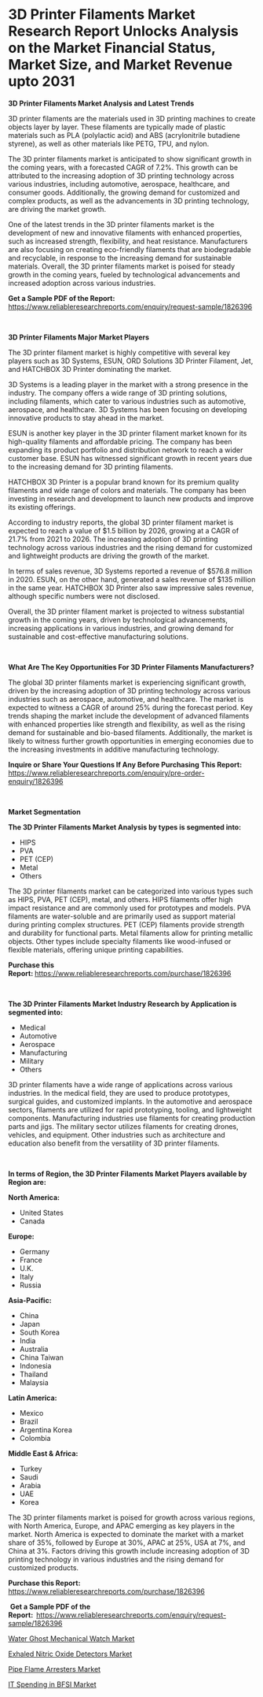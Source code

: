 <p><h1>3D Printer Filaments Market Research Report Unlocks Analysis on the Market Financial Status, Market Size, and Market Revenue upto 2031</h1></p><p><strong>3D Printer Filaments Market Analysis and Latest Trends</strong></p>
<p><p>3D printer filaments are the materials used in 3D printing machines to create objects layer by layer. These filaments are typically made of plastic materials such as PLA (polylactic acid) and ABS (acrylonitrile butadiene styrene), as well as other materials like PETG, TPU, and nylon.</p><p>The 3D printer filaments market is anticipated to show significant growth in the coming years, with a forecasted CAGR of 7.2%. This growth can be attributed to the increasing adoption of 3D printing technology across various industries, including automotive, aerospace, healthcare, and consumer goods. Additionally, the growing demand for customized and complex products, as well as the advancements in 3D printing technology, are driving the market growth.</p><p>One of the latest trends in the 3D printer filaments market is the development of new and innovative filaments with enhanced properties, such as increased strength, flexibility, and heat resistance. Manufacturers are also focusing on creating eco-friendly filaments that are biodegradable and recyclable, in response to the increasing demand for sustainable materials. Overall, the 3D printer filaments market is poised for steady growth in the coming years, fueled by technological advancements and increased adoption across various industries.</p></p>
<p><strong>Get a Sample PDF of the Report:&nbsp;</strong> <a href="https://www.reliableresearchreports.com/enquiry/request-sample/1826396">https://www.reliableresearchreports.com/enquiry/request-sample/1826396</a></p>
<p>&nbsp;</p>
<p><strong>3D Printer Filaments Major Market Players</strong></p>
<p><p>The 3D printer filament market is highly competitive with several key players such as 3D Systems, ESUN, ORD Solutions 3D Printer Filament, Jet, and HATCHBOX 3D Printer dominating the market. </p><p>3D Systems is a leading player in the market with a strong presence in the industry. The company offers a wide range of 3D printing solutions, including filaments, which cater to various industries such as automotive, aerospace, and healthcare. 3D Systems has been focusing on developing innovative products to stay ahead in the market.</p><p>ESUN is another key player in the 3D printer filament market known for its high-quality filaments and affordable pricing. The company has been expanding its product portfolio and distribution network to reach a wider customer base. ESUN has witnessed significant growth in recent years due to the increasing demand for 3D printing filaments.</p><p>HATCHBOX 3D Printer is a popular brand known for its premium quality filaments and wide range of colors and materials. The company has been investing in research and development to launch new products and improve its existing offerings.</p><p>According to industry reports, the global 3D printer filament market is expected to reach a value of $1.5 billion by 2026, growing at a CAGR of 21.7% from 2021 to 2026. The increasing adoption of 3D printing technology across various industries and the rising demand for customized and lightweight products are driving the growth of the market.</p><p>In terms of sales revenue, 3D Systems reported a revenue of $576.8 million in 2020. ESUN, on the other hand, generated a sales revenue of $135 million in the same year. HATCHBOX 3D Printer also saw impressive sales revenue, although specific numbers were not disclosed.</p><p>Overall, the 3D printer filament market is projected to witness substantial growth in the coming years, driven by technological advancements, increasing applications in various industries, and growing demand for sustainable and cost-effective manufacturing solutions.</p></p>
<p>&nbsp;</p>
<p><strong>What Are The Key Opportunities For 3D Printer Filaments Manufacturers?</strong></p>
<p><p>The global 3D printer filaments market is experiencing significant growth, driven by the increasing adoption of 3D printing technology across various industries such as aerospace, automotive, and healthcare. The market is expected to witness a CAGR of around 25% during the forecast period. Key trends shaping the market include the development of advanced filaments with enhanced properties like strength and flexibility, as well as the rising demand for sustainable and bio-based filaments. Additionally, the market is likely to witness further growth opportunities in emerging economies due to the increasing investments in additive manufacturing technology.</p></p>
<p><strong>Inquire or Share Your Questions If Any Before Purchasing This Report:</strong> <a href="https://www.reliableresearchreports.com/enquiry/pre-order-enquiry/1826396">https://www.reliableresearchreports.com/enquiry/pre-order-enquiry/1826396</a></p>
<p>&nbsp;</p>
<p><strong>Market Segmentation</strong></p>
<p><strong>The 3D Printer Filaments Market Analysis by types is segmented into:</strong></p>
<p><ul><li>HIPS</li><li>PVA</li><li>PET (CEP)</li><li>Metal</li><li>Others</li></ul></p>
<p><p>The 3D printer filaments market can be categorized into various types such as HIPS, PVA, PET (CEP), metal, and others. HIPS filaments offer high impact resistance and are commonly used for prototypes and models. PVA filaments are water-soluble and are primarily used as support material during printing complex structures. PET (CEP) filaments provide strength and durability for functional parts. Metal filaments allow for printing metallic objects. Other types include specialty filaments like wood-infused or flexible materials, offering unique printing capabilities.</p></p>
<p><strong>Purchase this Report:&nbsp;</strong><a href="https://www.reliableresearchreports.com/purchase/1826396">https://www.reliableresearchreports.com/purchase/1826396</a></p>
<p>&nbsp;</p>
<p><strong>The 3D Printer Filaments Market Industry Research by Application is segmented into:</strong></p>
<p><ul><li>Medical</li><li>Automotive</li><li>Aerospace</li><li>Manufacturing</li><li>Military</li><li>Others</li></ul></p>
<p><p>3D printer filaments have a wide range of applications across various industries. In the medical field, they are used to produce prototypes, surgical guides, and customized implants. In the automotive and aerospace sectors, filaments are utilized for rapid prototyping, tooling, and lightweight components. Manufacturing industries use filaments for creating production parts and jigs. The military sector utilizes filaments for creating drones, vehicles, and equipment. Other industries such as architecture and education also benefit from the versatility of 3D printer filaments.</p></p>
<p>&nbsp;</p>
<p><strong>In terms of Region, the 3D Printer Filaments Market Players available by Region are:</strong></p>
<p>
    <p> <strong> North America: </strong>
        <ul>
            <li>United States</li>
            <li>Canada</li>
        </ul>
        </p> 
    <p> <strong> Europe: </strong>
        <ul>
            <li>Germany</li>
            <li>France</li>
            <li>U.K.</li>
            <li>Italy</li>
            <li>Russia</li>
        </ul>
        </p> 
    <p> <strong> Asia-Pacific: </strong>
        <ul>
            <li>China</li>
            <li>Japan</li>
            <li>South Korea</li>
            <li>India</li>
            <li>Australia</li>
            <li>China Taiwan</li>
            <li>Indonesia</li>
            <li>Thailand</li>
            <li>Malaysia</li>
        </ul>
        </p> 
    <p> <strong> Latin America: </strong>
        <ul>
            <li>Mexico</li>
            <li>Brazil</li>
            <li>Argentina Korea</li>
            <li>Colombia</li>
        </ul>
        </p> 
    <p> <strong> Middle East & Africa: </strong>
        <ul>
            <li>Turkey</li>
            <li>Saudi</li>
            <li>Arabia</li>
            <li>UAE</li>
            <li>Korea</li>
        </ul>
    </p>
    </p>
<p><p>The 3D printer filaments market is poised for growth across various regions, with North America, Europe, and APAC emerging as key players in the market. North America is expected to dominate the market with a market share of 35%, followed by Europe at 30%, APAC at 25%, USA at 7%, and China at 3%. Factors driving this growth include increasing adoption of 3D printing technology in various industries and the rising demand for customized products.</p></p>
<p><strong>Purchase this Report: </strong><a href="https://www.reliableresearchreports.com/purchase/1826396">https://www.reliableresearchreports.com/purchase/1826396</a></p>
<p>&nbsp;<strong>Get a Sample PDF of the Report:&nbsp;&nbsp;</strong><a href="https://www.reliableresearchreports.com/enquiry/request-sample/1826396">https://www.reliableresearchreports.com/enquiry/request-sample/1826396</a></p>
<p><strong></strong></p>
<p><p><a href="https://view.publitas.com/reportprime-1/water-ghost-mechanical-watch-market-centers-on-aspects-such-as-market-growth-market-share-market-opportunity-and-projected-forecasts-spanning-from-2023-to-2030/">Water Ghost Mechanical Watch Market</a></p><p><a href="https://view.publitas.com/reportprime-1/exhaled-nitric-oxide-detectors-market-research-report-provides-critical-insights-that-can-help-shape-business-development-and-investment-strategies/">Exhaled Nitric Oxide Detectors Market</a></p><p><a href="https://view.publitas.com/reportprime-1/pipe-flame-arresters-market-centers-on-aspects-such-as-market-growth-market-share-market-opportunity-and-projected-forecasts-spanning-from-2023-to-2030/">Pipe Flame Arresters Market</a></p><p><a href="https://unruly-ladybug-44b.notion.site/IT-Spending-in-BFSI-Market-Challenges-Opportunities-and-Growth-Drivers-and-Major-Market-Players-f-95ae299b30304636942889cd5916e7ea">IT Spending in BFSI Market</a></p></p>